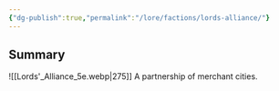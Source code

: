 ```yaml
---
{"dg-publish":true,"permalink":"/lore/factions/lords-alliance/"}
---
```


## Summary
![[Lords'_Alliance_5e.webp|275]]
A partnership of merchant cities.